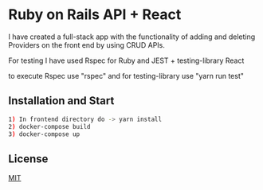 # Ruby on Rails API + React

I have created a full-stack app with the functionality of adding and deleting Providers on the front end by using CRUD APIs.

For testing I have used Rspec for Ruby and JEST + testing-library React 

to execute Rspec use "rspec" and for testing-library use "yarn run test"

## Installation and Start


```bash
1) In frontend directory do -> yarn install
2) docker-compose build
3) docker-compose up

```


## License
[MIT](https://choosealicense.com/licenses/mit/)
